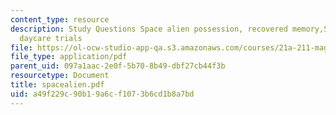 ```yaml
---
content_type: resource
description: Study Questions Space alien possession, recovered memory,Satanic abuse,
  daycare trials
file: https://ol-ocw-studio-app-qa.s3.amazonaws.com/courses/21a-211-magic-witchcraft-and-the-spirit-world-fall-2003/a49f229c90b19a6cf1073b6cd1b8a7bd_spacealien.pdf
file_type: application/pdf
parent_uid: 097a1aac-2e0f-5b70-8b49-dbf27cb44f3b
resourcetype: Document
title: spacealien.pdf
uid: a49f229c-90b1-9a6c-f107-3b6cd1b8a7bd
---
```

